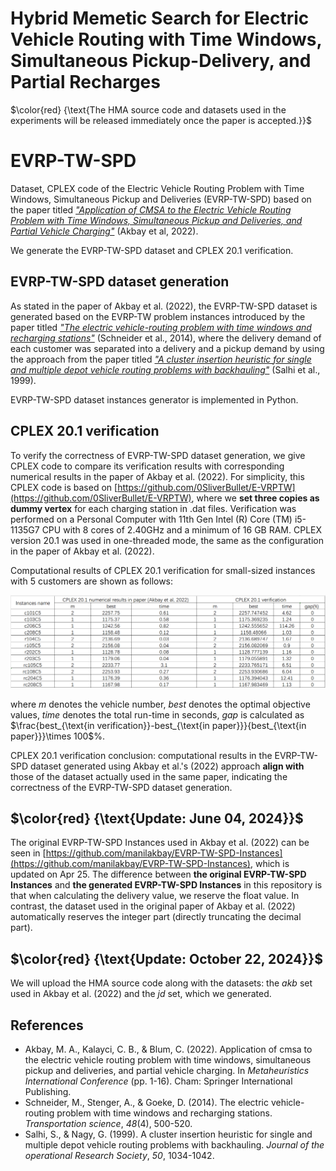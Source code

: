 # Hybrid Memetic Search for Electric Vehicle Routing with Time Windows, Simultaneous Pickup-Delivery, and Partial Recharges
$\color{red} {\text{The HMA source code and datasets used in the experiments will be released immediately once the paper is accepted.}}$

# EVRP-TW-SPD
Dataset, CPLEX code of the Electric Vehicle Routing Problem with Time Windows, Simultaneous Pickup and Deliveries (EVRP-TW-SPD) based on the paper titled *["Application of CMSA to the Electric Vehicle Routing Problem with Time Windows, Simultaneous Pickup and Deliveries, and Partial Vehicle Charging"](https://doi.org/10.1007/978-3-031-26504-4_1)* (Akbay et al, 2022).

We generate the EVRP-TW-SPD dataset and CPLEX 20.1 verification.

## EVRP-TW-SPD dataset generation

As stated in the paper of Akbay et al. (2022), the EVRP-TW-SPD dataset is generated based on the EVRP-TW problem instances introduced by the paper titled *["The electric vehicle-routing problem with time windows and recharging stations"](https://doi.org/10.1287/trsc.2013.0490)* (Schneider et al., 2014),  where the delivery demand of each customer was separated into a delivery and a pickup demand by using the approach from the paper titled *["A cluster insertion heuristic for single and multiple depot vehicle routing problems with backhauling"](https://link.springer.com/article/10.1057/palgrave.jors.2600808)* (Salhi et al., 1999). 

EVRP-TW-SPD dataset instances generator is implemented in Python.

## CPLEX 20.1 verification

To verify the correctness of EVRP-TW-SPD dataset generation, we give CPLEX code to compare its verification results with corresponding numerical results in the paper of Akbay et al. (2022). For simplicity, this CPLEX code is based on [https://github.com/0SliverBullet/E-VRPTW](https://github.com/0SliverBullet/E-VRPTW), where we **set three copies as dummy vertex** for each charging station in .dat files. Verification was performed on a Personal Computer with 11th Gen Intel (R) Core (TM) i5-1135G7 CPU with 8 cores of 2.40GHz and a minimum of 16 GB RAM. CPLEX version 20.1 was used in one-threaded mode, the same as the configuration in the paper of Akbay et al. (2022).

Computational results of CPLEX 20.1 verification for small-sized instances with 5 customers are shown as follows:

![image-20240408153415772](README.assets/image-20240408153415772.png)

where *m* denotes the vehicle number, *best* denotes the optimal objective values, *time* denotes the total run-time in seconds, *gap* is calculated as $\frac{best_{\text{in verification}}-best_{\text{in paper}}}{best_{\text{in paper}}}\times 100$%. 

CPLEX 20.1 verification conclusion: computational results in the EVRP-TW-SPD dataset generated using Akbay et al.'s (2022) approach **align with** those of the dataset actually used in the same paper, indicating the correctness of the EVRP-TW-SPD dataset generation.

## $\color{red} {\text{Update: June 04, 2024}}$

The original EVRP-TW-SPD Instances used in Akbay et al. (2022) can be seen in [https://github.com/manilakbay/EVRP-TW-SPD-Instances](https://github.com/manilakbay/EVRP-TW-SPD-Instances), which is updated on Apr 25. The difference between **the original EVRP-TW-SPD Instances** and **the generated EVRP-TW-SPD Instances** in this repository is that when calculating the delivery value, we reserve the float value. In contrast, the dataset used in the original paper of Akbay et al. (2022) automatically reserves the integer part (directly truncating the decimal part). 

## $\color{red} {\text{Update: October 22, 2024}}$

We will upload the HMA source code along with the datasets: the *akb* set used in Akbay et al. (2022) and the *jd* set, which we generated.

## References

- Akbay, M. A., Kalayci, C. B., & Blum, C. (2022). Application of cmsa to the electric vehicle routing problem with time windows, simultaneous pickup and deliveries, and partial vehicle charging. In *Metaheuristics International Conference* (pp. 1-16). Cham: Springer International Publishing.
- Schneider, M., Stenger, A., & Goeke, D. (2014). The electric vehicle-routing problem with time windows and recharging stations. *Transportation science*, *48*(4), 500-520.
- Salhi, S., & Nagy, G. (1999). A cluster insertion heuristic for single and multiple depot vehicle routing problems with backhauling. *Journal of the operational Research Society*, *50*, 1034-1042.
